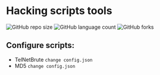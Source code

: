# Hacking scripts tools

![GitHub repo size](https://img.shields.io/github/repo-size/felipecaninnovaes/Hackintools?style=for-the-badge)
![GitHub language count](https://img.shields.io/github/languages/count/felipecaninnovaes/Hackintools?style=for-the-badge)
![GitHub forks](https://img.shields.io/github/forks/felipecaninnovaes/Hackintools?style=for-the-badge)

## Configure scripts:

  - TelNetBrute `change config.json`
  - MD5  `change config.json`
